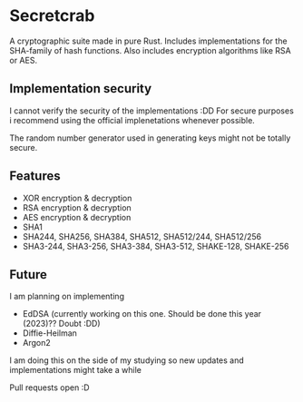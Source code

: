 # Secretcrab

A cryptographic suite made in pure Rust. Includes implementations for the SHA-family of hash functions.
Also includes encryption algorithms like RSA or AES.

## Implementation security

I cannot verify the security of the implementations :DD For secure purposes i recommend using the official implenetations whenever possible.

The random number generator used in generating keys might not be totally secure.

## Features

- XOR encryption & decryption
- RSA encryption & decryption
- AES encryption & decryption
- SHA1
- SHA244, SHA256, SHA384, SHA512, SHA512/244, SHA512/256
- SHA3-244, SHA3-256, SHA3-384, SHA3-512, SHAKE-128, SHAKE-256

## Future

I am planning on implementing

- EdDSA (currently working on this one. Should be done this year (2023)?? Doubt :DD)
- Diffie-Heilman
- Argon2

I am doing this on the side of my studying so new updates and implementations might take a while

Pull requests open :D
